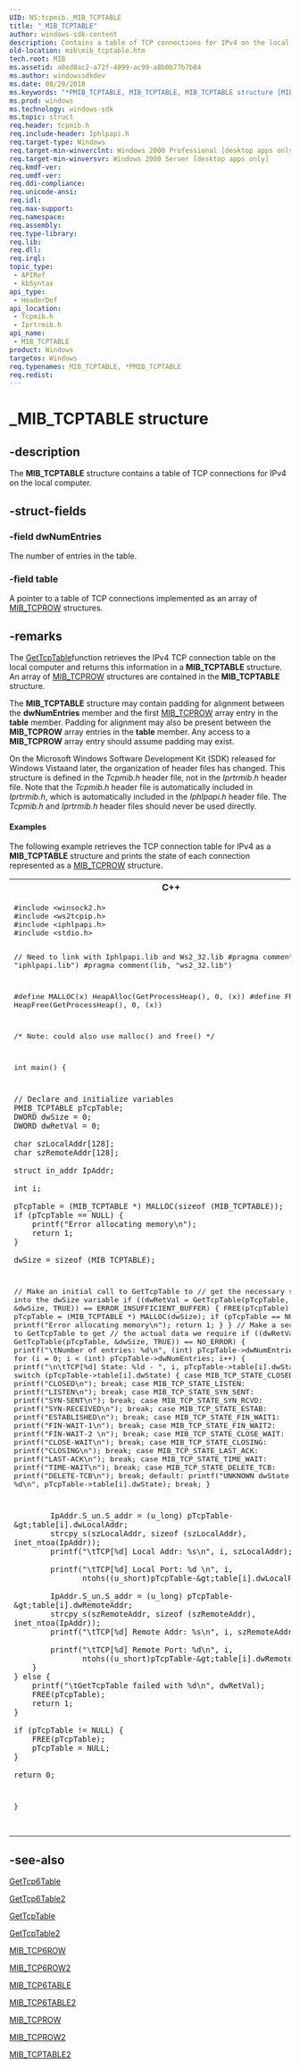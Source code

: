 ```yaml
---
UID: NS:tcpmib._MIB_TCPTABLE
title: "_MIB_TCPTABLE"
author: windows-sdk-content
description: Contains a table of TCP connections for IPv4 on the local computer.
old-location: mib\mib_tcptable.htm
tech.root: MIB
ms.assetid: a8ed8ac2-a72f-4099-ac99-a8b0b77b7b84
ms.author: windowssdkdev
ms.date: 08/29/2018
ms.keywords: "*PMIB_TCPTABLE, MIB_TCPTABLE, MIB_TCPTABLE structure [MIB], PMIB_TCPTABLE, PMIB_TCPTABLE structure pointer [MIB], _MIB_TCPTABLE, _mpr_mib_tcptable, iprtrmib/MIB_TCPTABLE, iprtrmib/PMIB_TCPTABLE, mib.mib_tcptable, rras.mib_tcptable, tcpmib/MIB_TCPTABLE, tcpmib/PMIB_TCPTABLE"
ms.prod: windows
ms.technology: windows-sdk
ms.topic: struct
req.header: tcpmib.h
req.include-header: Iphlpapi.h
req.target-type: Windows
req.target-min-winverclnt: Windows 2000 Professional [desktop apps only]
req.target-min-winversvr: Windows 2000 Server [desktop apps only]
req.kmdf-ver: 
req.umdf-ver: 
req.ddi-compliance: 
req.unicode-ansi: 
req.idl: 
req.max-support: 
req.namespace: 
req.assembly: 
req.type-library: 
req.lib: 
req.dll: 
req.irql: 
topic_type:
 - APIRef
 - kbSyntax
api_type:
 - HeaderDef
api_location:
 - Tcpmib.h
 - Iprtrmib.h
api_name:
 - MIB_TCPTABLE
product: Windows
targetos: Windows
req.typenames: MIB_TCPTABLE, *PMIB_TCPTABLE
req.redist: 
---
```


# _MIB_TCPTABLE structure


## -description


The 
<b>MIB_TCPTABLE</b> structure contains a table of TCP connections for IPv4 on the local computer.


## -struct-fields




### -field dwNumEntries

The number of entries in the table.


### -field table

A pointer to a table of TCP connections implemented as an array of 
<a href="https://msdn.microsoft.com/36364854-caa8-4652-be8e-f741b36d9fd7">MIB_TCPROW</a> structures.


## -remarks



The <a href="_iphlp_gettcptable">GetTcpTable</a>function retrieves the IPv4 TCP connection table on the local computer and returns this information in a <b>MIB_TCPTABLE</b> structure. An array of <a href="https://msdn.microsoft.com/36364854-caa8-4652-be8e-f741b36d9fd7">MIB_TCPROW</a> structures are contained in the <b>MIB_TCPTABLE</b> structure. 



The <b>MIB_TCPTABLE</b> structure may contain padding for alignment between the <b>dwNumEntries</b> member and the first <a href="https://msdn.microsoft.com/36364854-caa8-4652-be8e-f741b36d9fd7">MIB_TCPROW</a> array entry in the <b>table</b> member. Padding for alignment may also be present between the <b>MIB_TCPROW</b> array entries in the <b>table</b> member. Any access to a <b>MIB_TCPROW</b> array entry should assume  padding may exist. 



On the Microsoft Windows Software Development Kit (SDK) released for Windows Vistaand later, the organization of header files has changed. This  structure is defined in the <i>Tcpmib.h</i> header file, not in the <i>Iprtrmib.h</i> header file. Note that the <i>Tcpmib.h</i> header file is automatically included in <i>Iprtrmib.h</i>, which is automatically included in the <i>Iphlpapi.h</i> header file. The  <i>Tcpmib.h</i> and <i>Iprtrmib.h</i> header files should never be used directly.


#### Examples

The following example retrieves the TCP connection table for IPv4 as a <b>MIB_TCPTABLE</b> structure and prints the state of each connection represented as a <a href="https://msdn.microsoft.com/36364854-caa8-4652-be8e-f741b36d9fd7">MIB_TCPROW</a> structure.

<div class="code"><span codelanguage="ManagedCPlusPlus"><table>
<tr>
<th>C++</th>
</tr>
<tr>
<td>
<pre>#include &lt;winsock2.h&gt;
#include &lt;ws2tcpip.h&gt;
#include &lt;iphlpapi.h&gt;
#include &lt;stdio.h&gt;

// Need to link with Iphlpapi.lib and Ws2_32.lib
#pragma comment(lib, "iphlpapi.lib")
#pragma comment(lib, "ws2_32.lib")

#define MALLOC(x) HeapAlloc(GetProcessHeap(), 0, (x))
#define FREE(x) HeapFree(GetProcessHeap(), 0, (x))

/* Note: could also use malloc() and free() */

int main()
{

    // Declare and initialize variables
    PMIB_TCPTABLE pTcpTable;
    DWORD dwSize = 0;
    DWORD dwRetVal = 0;

    char szLocalAddr[128];
    char szRemoteAddr[128];

    struct in_addr IpAddr;

    int i;

    pTcpTable = (MIB_TCPTABLE *) MALLOC(sizeof (MIB_TCPTABLE));
    if (pTcpTable == NULL) {
        printf("Error allocating memory\n");
        return 1;
    }

    dwSize = sizeof (MIB_TCPTABLE);
// Make an initial call to GetTcpTable to
// get the necessary size into the dwSize variable
    if ((dwRetVal = GetTcpTable(pTcpTable, &amp;dwSize, TRUE)) ==
        ERROR_INSUFFICIENT_BUFFER) {
        FREE(pTcpTable);
        pTcpTable = (MIB_TCPTABLE *) MALLOC(dwSize);
        if (pTcpTable == NULL) {
            printf("Error allocating memory\n");
            return 1;
        }
    }
// Make a second call to GetTcpTable to get
// the actual data we require
    if ((dwRetVal = GetTcpTable(pTcpTable, &amp;dwSize, TRUE)) == NO_ERROR) {
        printf("\tNumber of entries: %d\n", (int) pTcpTable-&gt;dwNumEntries);
        for (i = 0; i &lt; (int) pTcpTable-&gt;dwNumEntries; i++) {
            printf("\n\tTCP[%d] State: %ld - ", i,
                   pTcpTable-&gt;table[i].dwState);
            switch (pTcpTable-&gt;table[i].dwState) {
            case MIB_TCP_STATE_CLOSED:
                printf("CLOSED\n");
                break;
            case MIB_TCP_STATE_LISTEN:
                printf("LISTEN\n");
                break;
            case MIB_TCP_STATE_SYN_SENT:
                printf("SYN-SENT\n");
                break;
            case MIB_TCP_STATE_SYN_RCVD:
                printf("SYN-RECEIVED\n");
                break;
            case MIB_TCP_STATE_ESTAB:
                printf("ESTABLISHED\n");
                break;
            case MIB_TCP_STATE_FIN_WAIT1:
                printf("FIN-WAIT-1\n");
                break;
            case MIB_TCP_STATE_FIN_WAIT2:
                printf("FIN-WAIT-2 \n");
                break;
            case MIB_TCP_STATE_CLOSE_WAIT:
                printf("CLOSE-WAIT\n");
                break;
            case MIB_TCP_STATE_CLOSING:
                printf("CLOSING\n");
                break;
            case MIB_TCP_STATE_LAST_ACK:
                printf("LAST-ACK\n");
                break;
            case MIB_TCP_STATE_TIME_WAIT:
                printf("TIME-WAIT\n");
                break;
            case MIB_TCP_STATE_DELETE_TCB:
                printf("DELETE-TCB\n");
                break;
            default:
                printf("UNKNOWN dwState value: %d\n", pTcpTable-&gt;table[i].dwState);
                break;
            }

            IpAddr.S_un.S_addr = (u_long) pTcpTable-&gt;table[i].dwLocalAddr;
            strcpy_s(szLocalAddr, sizeof (szLocalAddr), inet_ntoa(IpAddr));
            printf("\tTCP[%d] Local Addr: %s\n", i, szLocalAddr);

            printf("\tTCP[%d] Local Port: %d \n", i,
                   ntohs((u_short)pTcpTable-&gt;table[i].dwLocalPort));

            IpAddr.S_un.S_addr = (u_long) pTcpTable-&gt;table[i].dwRemoteAddr;
            strcpy_s(szRemoteAddr, sizeof (szRemoteAddr), inet_ntoa(IpAddr));
            printf("\tTCP[%d] Remote Addr: %s\n", i, szRemoteAddr);

            printf("\tTCP[%d] Remote Port: %d\n", i,
                   ntohs((u_short)pTcpTable-&gt;table[i].dwRemotePort));
        }
    } else {
        printf("\tGetTcpTable failed with %d\n", dwRetVal);
        FREE(pTcpTable);
        return 1;
    }

    if (pTcpTable != NULL) {
        FREE(pTcpTable);
        pTcpTable = NULL;
    }    

    return 0;    
}

</pre>
</td>
</tr>
</table></span></div>



## -see-also




<a href="https://msdn.microsoft.com/77150609-d06d-4492-bbd7-21eecd825bde">GetTcp6Table</a>



<a href="https://msdn.microsoft.com/435b9198-b921-407c-9441-31cfe77c03f1">GetTcp6Table2</a>



<a href="https://msdn.microsoft.com/e90c5aa0-3126-489b-af44-bf86cb45a6d1">GetTcpTable</a>



<a href="https://msdn.microsoft.com/942e8cb6-545f-45ab-919a-246e3b2d4c6a">GetTcpTable2</a>



<a href="https://msdn.microsoft.com/b3e9eda5-5e86-4790-8b1b-ca9bae44b502">MIB_TCP6ROW</a>



<a href="https://msdn.microsoft.com/bbec3397-0317-40f7-926f-2ec48cf5386d">MIB_TCP6ROW2</a>



<a href="https://msdn.microsoft.com/62bb8544-0a0a-40b5-92cf-9631c9a9987c">MIB_TCP6TABLE</a>



<a href="https://msdn.microsoft.com/3cb8568e-ce31-4ed1-aa9e-abcb826c0cea">MIB_TCP6TABLE2</a>



<a href="https://msdn.microsoft.com/36364854-caa8-4652-be8e-f741b36d9fd7">MIB_TCPROW</a>



<a href="https://msdn.microsoft.com/cff343cd-fe85-4e60-87bd-c1e9833cea38">MIB_TCPROW2</a>



<a href="https://msdn.microsoft.com/e07de994-0bd5-4d18-9012-8ff191dd6939">MIB_TCPTABLE2</a>
 

 

